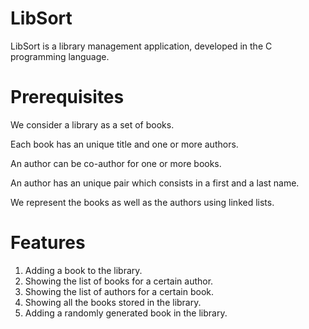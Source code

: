 # LibSort

LibSort is a library management application, developed in the C programming language.

# Prerequisites

We consider a library as a set of books.

Each book has an unique title and one or more authors.

An author can be co-author for one or more books.

An author has an unique pair which consists in a first and a last name.

We represent the books as well as the authors using linked lists.

# Features

1. Adding a book to the library.
2. Showing the list of books for a certain author.
3. Showing the list of authors for a certain book. 
4. Showing all the books stored in the library.
5. Adding a randomly generated book in the library.
